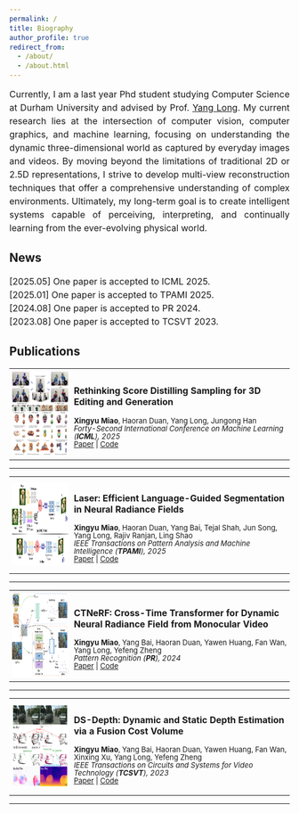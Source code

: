 ```yaml
---
permalink: /
title: Biography
author_profile: true
redirect_from: 
  - /about/
  - /about.html
---
```


<p style="line-height:1.5" align="justify">
    <font size="3.5">
        Currently, I am a last year Phd student studying Computer Science at Durham University and advised by Prof. <a href="https://www.durham.ac.uk/staff/yang-long/">Yang Long</a>. My current research lies at the intersection of computer vision, computer graphics, and machine learning, focusing on understanding the dynamic three-dimensional world as captured by everyday images and videos. By moving beyond the limitations of traditional 2D or 2.5D representations, I strive to develop multi-view reconstruction techniques that offer a comprehensive understanding of complex environments. Ultimately, my long-term goal is to create intelligent systems capable of perceiving, interpreting, and continually learning from the ever-evolving physical world.
    </font>
</p>

News
------

<p style="line-height:1.5">
    <font size="3">
        [2025.05] One paper is accepted to ICML 2025. <br>
        [2025.01] One paper is accepted to TPAMI 2025. <br>
        [2024.08] One paper is accepted to PR 2024. <br>
        [2023.08] One paper is accepted to TCSVT 2023.
    </font>
</p>

Publications
------
<table style="border-collapse: collapse; border: none;">
  <tr>
    <td style="padding:5px; width:22%; vertical-align:middle; border: none;">
      <img src="../images/uds.png" width="150" height="150" alt="UDS">
    </td>
    <td style="padding:5px; width:78%; vertical-align:middle; border: none;">
      <h3 id="UDS">
        <font size="3">
          Rethinking Score Distilling Sampling for 3D Editing and Generation
        </font>
      </h3>
      <p style="line-height:1.0;">
        <font size="2">
          <strong>Xingyu Miao</strong>, Haoran Duan, Yang Long, Jungong Han<br>
          <i>Forty-Second International Conference on Machine Learning (<strong>ICML</strong>), 2025<br></i>
          <a href="https://arxiv.org/abs/2505.01888">Paper</a> | 
          <a href="https://github.com/xingy038/UDS">Code</a><br>
        </font>
      </p>
    </td>
  </tr>
</table>
<hr>

<table style="border-collapse: collapse; border: none;">
  <tr>
    <td style="padding:5px; width:22%; vertical-align:middle; border: none;">
      <img src="../images/laser.png" width="150" height="150" alt="Laser">
    </td>
    <td style="padding:5px; width:78%; vertical-align:middle; border: none;">
      <h3 id="Laser">
        <font size="3">
          Laser: Efficient Language-Guided Segmentation in Neural Radiance Fields
        </font>
      </h3>
      <p style="line-height:1.0;">
        <font size="2">
          <strong>Xingyu Miao</strong>, Haoran Duan, Yang Bai, Tejal Shah, Jun Song, Yang Long, Rajiv Ranjan, Ling Shao<br>
          <i>IEEE Transactions on Pattern Analysis and Machine Intelligence (<strong>TPAMI</strong>), 2025<br></i>
          <a href="https://arxiv.org/abs/2501.19084">Paper</a> | 
          <a href="https://github.com/xingy038/Laser">Code</a><br>
        </font>
      </p>
    </td>
  </tr>
</table>
<hr>

<table style="border-collapse: collapse; border: none;">
  <tr>
    <td style="padding:5px; width:22%; vertical-align:middle; border: none;">
      <img src="../images/ctnerf.png" width="150" height="150" alt="CTNeRF">
    </td>
    <td style="padding:5px; width:78%; vertical-align:middle; border: none;">
      <h3 id="CTNeRF">
        <font size="3">
          CTNeRF: Cross-Time Transformer for Dynamic Neural Radiance Field from Monocular Video
        </font>
      </h3>
      <p style="line-height:1.0;">
        <font size="2">
          <strong>Xingyu Miao</strong>, Yang Bai, Haoran Duan, Yawen Huang, Fan Wan, Yang Long, Yefeng Zheng<br>
          <i>Pattern Recognition (<strong>PR</strong>), 2024<br></i>
          <a href="https://arxiv.org/abs/2401.04861">Paper</a> | 
          <a href="https://github.com/xingy038/CTNeRF">Code</a><br>
        </font>
      </p>
    </td>
  </tr>
</table>
<hr>

<table style="border-collapse: collapse; border: none;">
  <tr>
    <td style="padding:5px; width:22%; vertical-align:middle; border: none;">
      <img src="../images/ds-depth.png" width="150" height="150" alt="DS-Depth">
    </td>
    <td style="padding:5px; width:78%; vertical-align:middle; border: none;">
      <h3 id="DS-Depth">
        <font size="3">
          DS-Depth: Dynamic and Static Depth Estimation via a Fusion Cost Volume
        </font>
      </h3>
      <p style="line-height:1.0;">
        <font size="2">
          <strong>Xingyu Miao</strong>, Yang Bai, Haoran Duan, Yawen Huang, Fan Wan, Xinxing Xu, Yang Long, Yefeng Zheng<br>
          <i>IEEE Transactions on Circuits and Systems for Video Technology (<strong>TCSVT</strong>), 2023<br></i>
          <a href="https://arxiv.org/abs/2308.07225">Paper</a> | 
          <a href="https://github.com/xingy038/DS-Depth">Code</a><br>
        </font>
      </p>
    </td>
  </tr>
</table>
<hr>